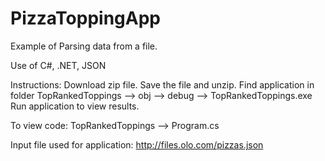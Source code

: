# PizzaToppingApp

Example of Parsing data from a file. 

Use of C#, .NET, JSON


Instructions: Download zip file. Save the file and unzip. Find application in folder TopRankedToppings --> obj --> debug --> TopRankedToppings.exe
Run application to view results.

To view code: TopRankedToppings --> Program.cs

Input file used for application: http://files.olo.com/pizzas.json
